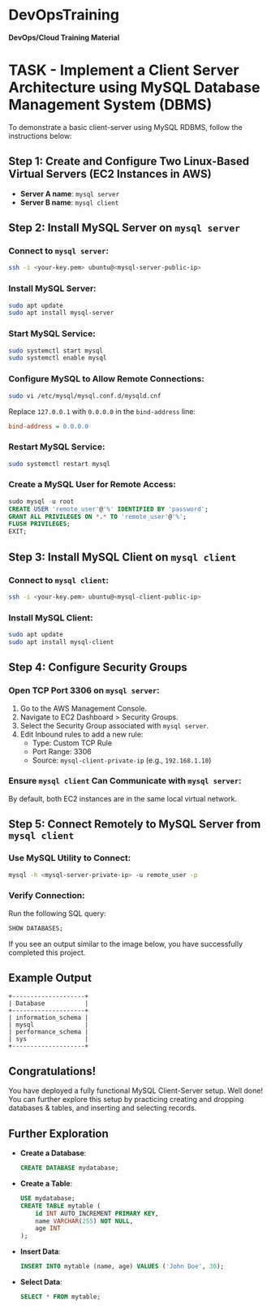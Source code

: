 # DevOpsTraining
**DevOps/Cloud Training Material**

# TASK - Implement a Client Server Architecture using MySQL Database Management System (DBMS)

To demonstrate a basic client-server using MySQL RDBMS, follow the instructions below:

## Step 1: Create and Configure Two Linux-Based Virtual Servers (EC2 Instances in AWS)

- **Server A name**: `mysql server`
- **Server B name**: `mysql client`

## Step 2: Install MySQL Server on `mysql server`

### Connect to `mysql server`:

```sh
ssh -i <your-key.pem> ubuntu@<mysql-server-public-ip>
```

### Install MySQL Server:

```sh
sudo apt update
sudo apt install mysql-server
```

### Start MySQL Service:

```sh
sudo systemctl start mysql
sudo systemctl enable mysql
```

### Configure MySQL to Allow Remote Connections:

```sh
sudo vi /etc/mysql/mysql.conf.d/mysqld.cnf
```

Replace `127.0.0.1` with `0.0.0.0` in the `bind-address` line:

```ini
bind-address = 0.0.0.0
```

### Restart MySQL Service:

```sh
sudo systemctl restart mysql
```

### Create a MySQL User for Remote Access:

```sql
sudo mysql -u root
CREATE USER 'remote_user'@'%' IDENTIFIED BY 'password';
GRANT ALL PRIVILEGES ON *.* TO 'remote_user'@'%';
FLUSH PRIVILEGES;
EXIT;
```

## Step 3: Install MySQL Client on `mysql client`

### Connect to `mysql client`:

```sh
ssh -i <your-key.pem> ubuntu@<mysql-client-public-ip>
```

### Install MySQL Client:

```sh
sudo apt update
sudo apt install mysql-client
```

## Step 4: Configure Security Groups

### Open TCP Port 3306 on `mysql server`:

1. Go to the AWS Management Console.
2. Navigate to EC2 Dashboard > Security Groups.
3. Select the Security Group associated with `mysql server`.
4. Edit Inbound rules to add a new rule:
   - Type: Custom TCP Rule
   - Port Range: 3306
   - Source: `mysql-client-private-ip` (e.g., `192.168.1.10`)

### Ensure `mysql client` Can Communicate with `mysql server`:

By default, both EC2 instances are in the same local virtual network.

## Step 5: Connect Remotely to MySQL Server from `mysql client`

### Use MySQL Utility to Connect:

```sh
mysql -h <mysql-server-private-ip> -u remote_user -p
```

### Verify Connection:

Run the following SQL query:

```sql
SHOW DATABASES;
```

If you see an output similar to the image below, you have successfully completed this project.

## Example Output

```
+--------------------+
| Database           |
+--------------------+
| information_schema |
| mysql              |
| performance_schema |
| sys                |
+--------------------+
```

## Congratulations!

You have deployed a fully functional MySQL Client-Server setup. Well done! You can further explore this setup by practicing creating and dropping databases & tables, and inserting and selecting records.

## Further Exploration

- **Create a Database**:

    ```sql
    CREATE DATABASE mydatabase;
    ```

- **Create a Table**:

    ```sql
    USE mydatabase;
    CREATE TABLE mytable (
        id INT AUTO_INCREMENT PRIMARY KEY,
        name VARCHAR(255) NOT NULL,
        age INT
    );
    ```

- **Insert Data**:

    ```sql
    INSERT INTO mytable (name, age) VALUES ('John Doe', 30);
    ```

- **Select Data**:

    ```sql
    SELECT * FROM mytable;
    ```

